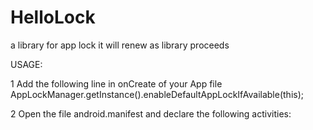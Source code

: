 # HelloLock
a library for app lock
it will renew as library proceeds


USAGE:

1 Add the following line in onCreate of your App file AppLockManager.getInstance().enableDefaultAppLockIfAvailable(this);

2 Open the file android.manifest and declare the following activities:

   <activity android:name="com.micromingle.hellolock.PasscodePreferencesActivity"></activity>
    <activity android:name="com.micromingle.hellolock.PatternUnlockActivity"></activity>
   <activity android:name="com.micromingle.hellolock.ManagerPatternActivity"></activity>
